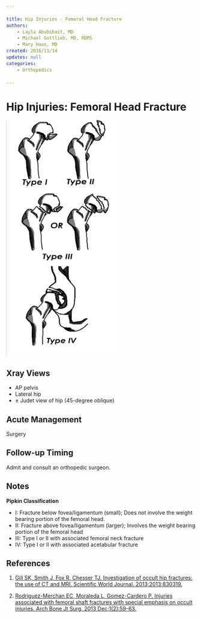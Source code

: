 ```yaml
---

title: Hip Injuries - Femoral Head Fracture
authors:
    - Layla Abubshait, MD
    - Michael Gottlieb, MD, RDMS
    - Mary Haas, MD
created: 2016/11/14
updates: null
categories:
    - Orthopedics

---
```


# Hip Injuries: Femoral Head Fracture

![](image-1.png)

## Xray Views

- AP pelvis
- Lateral hip
- &plusmn; Judet view of hip (45-degree oblique)

## Acute Management

Surgery

## Follow-up Timing

Admit and consult an orthopedic surgeon.


## Notes

**Pipkin Classification**

- I: Fracture below fovea/ligamentum (small); Does not involve the weight bearing portion of the femoral head.
- II: Fracture above fovea/ligamentum (larger); Involves the weight bearing portion of the femoral head 
- III: Type I or II with associated femoral neck fracture
- IV: Type I or II with associated acetabular fracture


## References

1. [Gill SK, Smith J, Fox R, Chesser TJ. Investigation of occult hip fractures: the use of CT and MRI. Scientific World Journal. 2013;2013:830319.](https://www.ncbi.nlm.nih.gov/pubmed/?term=23476147)

2. [Rodriguez-Merchan EC, Moraleda L, Gomez-Cardero P. Injuries associated with femoral shaft fractures with special emphasis on occult injuries. Arch Bone Jt Surg. 2013 Dec;1(2):59-63.](https://www.ncbi.nlm.nih.gov/pubmed/?term=25207289)

